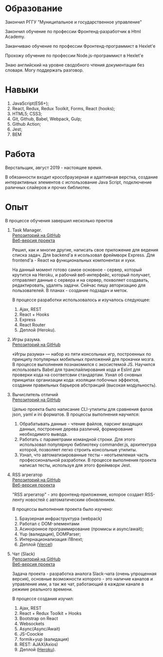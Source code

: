 # Образование

Закончил РГГУ "Муниципальное и государственное управление"

Закончил обучение по профессии Фронтенд-разработчик в Html Academy.

Заканчиваю обучение по профессии Фронтенд-программист в Hexlet'е

Прохожу обучение по профессии Node.js-программист в Hexlet'е

Знаю английский на уровне сводобного чтения документации без словаря. Могу поддержать разговор.

# Навыки

1. JavaScript(ES6+);
2. React, Redux, Redux Toolkit, Forms, React (hooks);
3. HTML5; CSS3;
4. Git, Github, Babel, Webpack, Gulp;
5. Github Action;
6. Jest;
7. BEM

# Работа

Верстальщик, август 2019 - настоящее время.

В обязанности входит кроссбраузерная и адаптивная верстка, создание интерактивных элементов с использование Java Script, подключение раличных слайеров и прочих библиотек.

# Опыт

В процессе обучения завершил несколько пректов

1. Task Manager.  
    [Репозиторий на GitHub](https://github.com/gorushkin/taskmanager)  
    [Веб-версия проекта](https://taskmanager-gav.herokuapp.com/)

    Решил, как и многие другие, написать свое приложение для ведения списка задач. Для backend'а я исользовал фреймворк Express. Для frontend'а - React на функциональных компонентах и хуки.

    На данный момент готово самое основное - сервер, который крутится на Heroku, и рабочий веб-интерфейс, который получает, отправляет данные с сервера и на сервер, похволяет создавать, редактировать, удалять задачи. Сейчас пишу авторизацию для пользователей. В планах - создание подзадач и меток.

    В процессе разработки использовалось и изучалось следующее:
    1. Ajax, REST
    2. React + Hooks
    3. Express
    4. React Router
    5. Деплой (Heroku).

2.  Игры разума.  
    [Репозиторий на GitHub](https://github.com/gorushkin/frontend-project-lvl1)

    «Игры разума» — набор из пяти консольных игр, построенных по принципу популярных мобильных приложений для прокачки мозга. В процессе выполнения познакомился с экосистемой JS. Научился использовать Babel для транспайлирования кода и Eslint для проверки кода на соответсвии стандартам. Узнал об сновных принципах организации кода: изоляции побочных эффектов, создании правильных барьеров абстракций (высокая модульность).

3.  Вычислитель отличий  
    [Репозиторий на GitHub](https://github.com/gorushkin/frontend-project-lvl2)

    Целью проекта было написание CLI-утилиты для сравнения фалов json, yaml и ini форматов. В процессы выполнения научился:

    1. Обрабатывать данные - чтение файлов, парсинг входящих данных, построение дерева различий, формирование необходимого вывода.
    2. Работать с параметрами командной строки. Для этого использовал популярную библиотеку commander.js, архитектура которой, позволяет легко строить консольные утилиты.
    3. Узнал, что автоматизированные тесты – неотъемлемая часть профессиональной разработки. В процессе выполнения проекта написал тесты, используя для этого фреймворк Jest.

4.  RSS агрегатор  
    [Репозиторий на GitHub](https://github.com/gorushkin/frontend-project-lvl3)  
    [Веб-версия проекта](https://frontend-project-lvl3-wine.vercel.app/)

    "RSS агрегатор" - это фронтенд-приложение, которое создает RSS-ленту новостей с автоматическим обновлением.

    В процессы выполнения проекта было изучено:

    1. Браузерная инфраструктура (webpack)
    2. Работал с DOM-элементами
    3. Асинхронное программирование (промисы и async/await);
    4. Yup (валидация), DOMParser;
    5. Интернационализация i18next;
    6. Деплой ([Vercel](https://vercel.com/))

5.  Чат (Slack)  
    [Репозиторий на GitHub](https://github.com/gorushkin/frontend-project-lvl4)  
    [Веб-версия проекта](https://polar-thicket-77600.herokuapp.com/)

    Задача проекта - разработка аналога Slack-чата (очень упрощенная версия), основные возможности которого - это наличие каналов и управление ими, а так же чат, работающий в каждом канале в режиме реального времени.

    В процессе создания изучил:

    1. Ajax, REST
    2. React + Redux Toolkit + Hooks
    3. Bootstrap on React
    4. Websockets
    5. Async(Async/Await)
    6. JS-Coockie
    7. formik+yup (валидация)
    8. REST: AJAX(Axios)
    9. Деплой ([Heroku](https://heroku.com/)).
